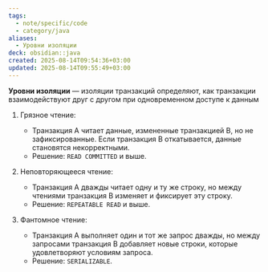 ```yaml
---
tags:
  - note/specific/code
  - category/java
aliases:
  - Уровни изоляции
deck: obsidian::java
created: 2025-08-14T09:54:36+03:00
updated: 2025-08-14T09:55:49+03:00
---
```


**Уровни изоляции**
—
изоляции транзакций определяют, как транзакции взаимодействуют друг с другом при одновременном доступе к данным
1. Грязное чтение:

    - Транзакция A читает данные, измененные транзакцией B, но не зафиксированные. Если транзакция B откатывается, данные становятся некорректными.
    - Решение: `READ COMMITTED` и выше.
2. Неповторяющееся чтение:

    - Транзакция A дважды читает одну и ту же строку, но между чтениями транзакция B изменяет и фиксирует эту строку.
    - Решение: `REPEATABLE READ` и выше.
3. Фантомное чтение:

    - Транзакция A выполняет один и тот же запрос дважды, но между запросами транзакция B добавляет новые строки, которые удовлетворяют условиям запроса.
    - Решение: `SERIALIZABLE`.
